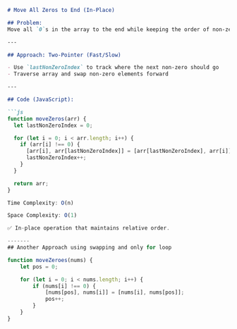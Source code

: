 

```markdown
# Move All Zeros to End (In-Place)

## Problem:
Move all `0`s in the array to the end while keeping the order of non-zero elements unchanged.

---

## Approach: Two-Pointer (Fast/Slow)

- Use `lastNonZeroIndex` to track where the next non-zero should go
- Traverse array and swap non-zero elements forward

---

## Code (JavaScript):

```js
function moveZeros(arr) {
  let lastNonZeroIndex = 0;

  for (let i = 0; i < arr.length; i++) {
    if (arr[i] !== 0) {
      [arr[i], arr[lastNonZeroIndex]] = [arr[lastNonZeroIndex], arr[i]]; ## refer swap-technique-JS.md for easy code.
      lastNonZeroIndex++;
    }
  }

  return arr;
}

Time Complexity: O(n)

Space Complexity: O(1)

✅ In-place operation that maintains relative order.

-------
## Another Approach using swapping and only for loop

function moveZeroes(nums) {
    let pos = 0;

    for (let i = 0; i < nums.length; i++) {
        if (nums[i] !== 0) {
            [nums[pos], nums[i]] = [nums[i], nums[pos]];
            pos++;
        }
    }
}